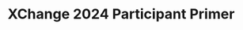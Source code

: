 ---
title: XChange 2024 Participant Primer
redirect_to: https://drive.google.com/file/d/1-T8rUaSuMIP8N26Z6roXvRV3YXp5Xl0V/view?usp=sharing
redirect_from: 
  - /XC24ParticipantPrimer
  - /xc24participantprimer
---